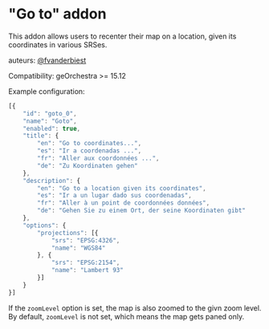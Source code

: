 # "Go to" addon

This addon allows users to recenter their map on a location, given its coordinates in various SRSes.

auteurs: [@fvanderbiest](https://github.com/fvanderbiest/)

Compatibility: geOrchestra >= 15.12

Example configuration:
```js
[{
    "id": "goto_0",
    "name": "Goto",
    "enabled": true,
    "title": {
        "en": "Go to coordinates...",
        "es": "Ir a coordenadas ...",
        "fr": "Aller aux coordonnées ...",
        "de": "Zu Koordinaten gehen"
    },
    "description": {
        "en": "Go to a location given its coordinates",
        "es": "Ir a un lugar dado sus coordenadas",
        "fr": "Aller à un point de coordonnées données",
        "de": "Gehen Sie zu einem Ort, der seine Koordinaten gibt"
    },
    "options": {
        "projections": [{
            "srs": "EPSG:4326",
            "name": "WGS84"
        }, {
            "srs": "EPSG:2154",
            "name": "Lambert 93"
        }]
    }
}]
```

If the `zoomLevel` option is set, the map is also zoomed to the givn zoom level.
By default, `zoomLevel` is not set, which means the map gets paned only.
